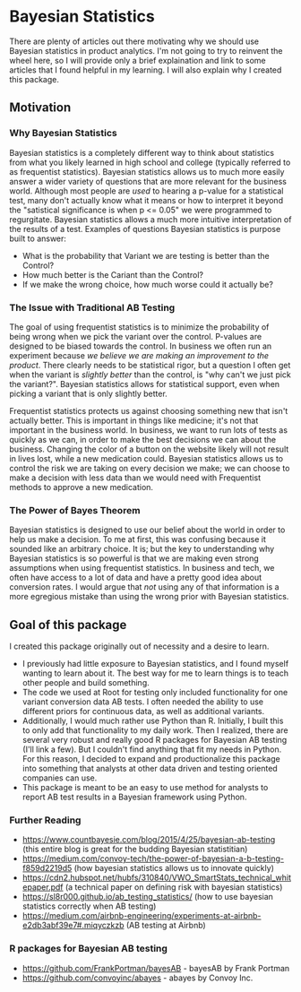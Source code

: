 # Bayesian Statistics

There are plenty of articles out there motivating why we should use Bayesian statistics in product analytics. I'm not going to try to reinvent the wheel here, so I will provide only a brief explaination and link to some articles that I found helpful in my learning. I will also explain why I created this package.

## Motivation

### Why Bayesian Statistics

Bayesian statistics is a completely different way to think about statistics from what you likely learned in high school and college (typically referred to as frequentist statistics). Bayesian statistics allows us to much more easily answer a wider variety of questions that are more relevant for the business world. Although most people are _used_ to hearing a p-value for a statistical test, many don't actually know what it means or how to interpret it beyond the "satistical significance is when p <= 0.05" we were programmed to regurgitate. Bayesian statistics allows a much more intuitive interpretation of the results of a test. Examples of questions Bayesian statistics is purpose built to answer:

* What is the probability that Variant we are testing is better than the Control?
* How much better is the Cariant than the Control?
* If we make the wrong choice, how much worse could it actually be?

### The Issue with Traditional AB Testing

The goal of using frequentist statistics is to minimize the probability of being wrong when we pick the variant over the control. P-values are designed to be biased towards the control. In business we often run an experiment because _we believe we are making an improvement to the product_. There clearly needs to be statistical rigor, but a question I often get when the variant is _slightly better_ than the control, is "why can't we just pick the variant?". Bayesian statistics allows for statistical support, even when picking a variant that is only slightly better.

Frequentist statistics protects us against choosing something new that isn't actually better. This is important in things like medicine; it's not that important in the business world. In business, we want to run lots of tests as quickly as we can, in order to make the best decisions we can about the business. Changing the color of a button on the website likely will not result in lives lost, while a new medication could. Bayesian statistics allows us to control the risk we are taking on every decision we make; we can choose to make a decision with less data than we would need with Frequentist methods to approve a new medication.

### The Power of Bayes Theorem

Bayesian statistics is designed to use our belief about the world in order to help us make a decision. To me at first, this was confusing because it sounded like an arbitrary choice. It is; but the key to understanding why Bayesian statistics is so powerful is that we are making even strong assumptions when using frequentist statistics. In business and tech, we often have access to a lot of data and have a pretty good idea about conversion rates. I would argue that _not_ using any of that information is a more egregious mistake than using the wrong prior with Bayesian statistics.

## Goal of this package

I created this package originally out of necessity and a desire to learn.

* I previously had little exposure to Bayesian statistics, and I found myself wanting to learn about it. The best way for me to learn things is to teach other people and build something.
* The code we used at Root for testing only included functionality for one variant conversion data AB tests. I often needed the ability to use different priors for continuous data, as well as additional variants.
* Additionally, I would much rather use Python than R. Initially, I built this to only add that functionality to my daily work. Then I realized, there are several very robust and really good R packages for Bayesian AB testing (I'll link a few). But I couldn't find anything that fit my needs in Python. For this reason, I decided to expand and productionalize this package into something that analysts at other data driven and testing oriented companies can use.
* This package is meant to be an easy to use method for analysts to report AB test results in a Bayesian framework using Python.

### Further Reading

* <https://www.countbayesie.com/blog/2015/4/25/bayesian-ab-testing> (this entire blog is great for the budding Bayesian statistitian)
* <https://medium.com/convoy-tech/the-power-of-bayesian-a-b-testing-f859d2219d5> (how bayesian statistics allows us to innovate quickly)
* <https://cdn2.hubspot.net/hubfs/310840/VWO_SmartStats_technical_whitepaper.pdf> (a technical paper on defining risk with bayesian statistics)
* <https://sl8r000.github.io/ab_testing_statistics/> (how to use bayesian statistics correctly when AB testing)
* <https://medium.com/airbnb-engineering/experiments-at-airbnb-e2db3abf39e7#.miqyczkzb> (AB testing at Airbnb)

### R packages for Bayesian AB testing

* <https://github.com/FrankPortman/bayesAB> - bayesAB by Frank Portman
* <https://github.com/convoyinc/abayes> - abayes by Convoy Inc.

